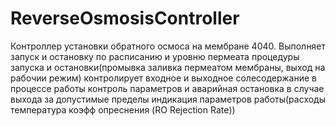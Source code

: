 # ReverseOsmosisController
Контроллер установки обратного осмоса
на мембране 4040.
Выполняет
запуск и остановку по расписанию и уровню пермеата
процедуры запуска и остановки(промывка заливка пермеатом мембраны, выход на рабочии режим)
контролирует входное и выходное солесодержание
в процессе работы контроль параметров и аварийная остановка в случае выхода за допустимые пределы
индикация параметров работы(расходы температура коэфф опреснения (RO Rejection Rate))  
